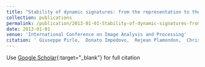 ```yaml
---
title: "Stability of dynamic signatures: from the representation to the generation domain"
collection: publications
permalink: /publication/2013-01-01-Stability-of-dynamic-signatures-from-the-representation-to-the-generation-domain
date: 2013-01-01
venue: 'International Conference on Image Analysis and Processing'
citation: ' Giuseppe Pirlo,  Donato Impedovo,  Rejean Plamondon,  Christian O’Reilly,  A Cozzolongo,  R Gravinese,  Andrea Rollo, &quot;Stability of dynamic signatures: from the representation to the generation domain.&quot; International Conference on Image Analysis and Processing, 2013.'
---
```

Use [Google Scholar](https://scholar.google.com/scholar?q=Stability+of+dynamic+signatures:+from+the+representation+to+the+generation+domain){:target="_blank"} for full citation